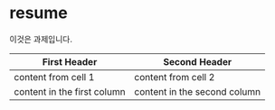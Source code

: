 # resume
이것은 과제입니다.

First Header | Second Header
-------------|--------------
content from cell 1 | content from cell 2
content in the first column | content in the second column
